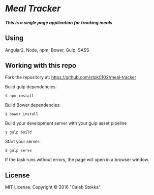# _Meal Tracker_

##### This is a single page application for tracking meals

## Using

 Angular2, Node, npm, Bower, Gulp, SASS<br>

Working with this repo
------------
Fork the repository at: https://github.com/stok0102/meal-tracker

Build gulp dependencies:
```
$ npm install
```

Build Bower dependencies:
```
$ bower install
```

Build your development server with your gulp asset pipeline
```
$ gulp build
```

Start your server:
```
$ gulp serve
```
If the task runs without errors, the page will open in a browser window.

License
-------

MIT License. Copyright &copy; 2016 "Caleb Stokka"
